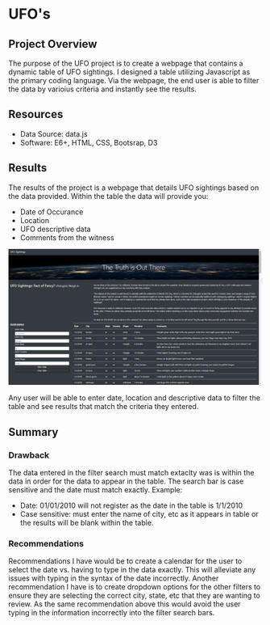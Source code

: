 # UFO's
## Project Overview
The purpose of the UFO project is to create a webpage that contains a dynamic table of UFO sightings.  I designed a table utilizing Javascript as the primary coding language.  Via the webpage, the end user is able to filter the data by varioius criteria and instantly see the results.

## Resources
- Data Source: data.js
- Software: E6+, HTML, CSS, Bootsrap, D3

## Results

The results of the project is a webpage that details UFO sightings based on the data provided.  Within the table the data will provide you:
- Date of Occurance
- Location
- UFO descriptive data
- Comments from the witness

![webpage](https://github.com/diercz/UFOs/blob/main/UFOs/static/images/Screenshot%202022-06-18%20135558.png)

Any user will be able to enter date, location and descriptive data to filter the table and see results that match the criteria they entered.  

## Summary
### Drawback
The data entered in the filter search must match extaclty was is within the data in order for the data to appear in the table.  The search bar is case sensitive and the date must match exactly.
Example:
- Date: 01/01/2010 will not register as the date in the table is 1/1/2010
- Case sensitive: must enter the name of city, etc as it appears in table or the results will be blank within the table.

### Recommendations
Recommendations I have would be to create a calendar for the user to select the date vs. having to type in the data exactly.  This will alleviate any issues with typing in the syntax of the date incorrectly.
Another recommendation I have is to create dropdown options for the other filters to ensure they are selecting the correct city, state, etc that they are wanting to review.  As the same recommendation above this would avoid the user typing in the information incorrectly into the filter search bars.  
